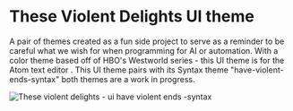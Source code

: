 # These Violent Delights UI theme

A pair of themes created as a fun side project to serve as a reminder to be careful what we wish for when programming for AI or automation. With a color theme based off of HBO's Westworld series - this UI theme is for the Atom text editor . This UI theme pairs with its Syntax theme "have-violent-ends-syntax" both themes are a work in progress.


![These violent delights - ui have violent ends -syntax](http://i.imgur.com/GLlUTir.png)
